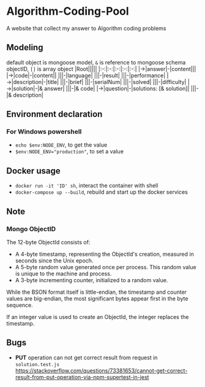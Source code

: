 # Algorithm-Coding-Pool
A website that collect my answer to Algorithm coding problems

## Modeling
default object is mongoose model, `&` is reference to mongoose schema objectID, `[]` is array object
|Root|||||
|:-:|:-:|:-:|:-:|:-:|
|→|answer|-|content|||
|→|code|-|content||
|||-|language|
|||-|result|
|||-|performance|
|→|description|-|title|
|||-|brief|
|||-|serialNum|
|||-|solved|
|||-|difficulty|
|→|solution|-|& answer|
|||-|& code|
|→|question|-|solutions: [& solution]|
|||-|& description|

## Environment declaration
### For Windows powershell
- `echo $env:NODE_ENV`, to get the value
- `$env:NODE_ENV="production"`, to set a value
## Docker usage
- `docker run -it 'ID' sh`, interact the container with shell
- `docker-compose up --build`, rebuild and start up the docker services

## Note
### Mongo ObjectID
The 12-byte ObjectId consists of:
- A 4-byte timestamp, representing the ObjectId's creation, measured in seconds since the Unix epoch.
- A 5-byte random value generated once per process. This random value is unique to the machine and process.
- A 3-byte incrementing counter, initialized to a random value.

While the BSON format itself is little-endian, the timestamp and counter values are big-endian, the most significant bytes appear first in the byte sequence.

If an integer value is used to create an ObjectId, the integer replaces the timestamp.

## Bugs
- **PUT** operation can not get correct result from request in `solution.test.js`
https://stackoverflow.com/questions/73381653/cannot-get-correct-result-from-put-operation-via-npm-supertest-in-jest